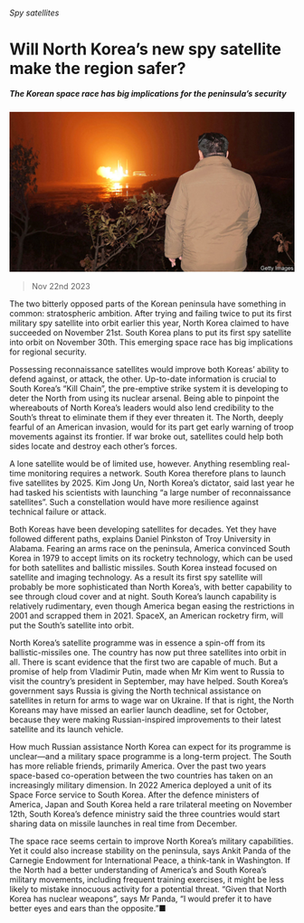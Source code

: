 ###### Spy satellites

# Will North Korea’s new spy satellite make the region safer? 

##### The Korean space race has big implications for the peninsula’s security 

![image](images/20231125_ASP001.jpg) 

> Nov 22nd 2023 

The two bitterly opposed parts of the Korean peninsula have something in common: stratospheric ambition. After trying and failing twice to put its first military spy satellite into orbit earlier this year, North Korea claimed to have succeeded on November 21st. South Korea plans to put its first spy satellite into orbit on November 30th. This emerging space race has big implications for regional security. 

Possessing reconnaissance satellites would improve both Koreas’ ability to defend against, or attack, the other. Up-to-date information is crucial to South Korea’s “Kill Chain”, the pre-emptive strike system it is developing to deter the North from using its nuclear arsenal. Being able to pinpoint the whereabouts of North Korea’s leaders would also lend credibility to the South’s threat to eliminate them if they ever threaten it. The North, deeply fearful of an American invasion, would for its part get early warning of troop movements against its frontier. If war broke out, satellites could help both sides locate and destroy each other’s forces.

A lone satellite would be of limited use, however. Anything resembling real-time monitoring requires a network. South Korea therefore plans to launch five satellites by 2025. Kim Jong Un, North Korea’s dictator, said last year he had tasked his scientists with launching “a large number of reconnaissance satellites”. Such a constellation would have more resilience against technical failure or attack.

Both Koreas have been developing satellites for decades. Yet they have followed different paths, explains Daniel Pinkston of Troy University in Alabama. Fearing an arms race on the peninsula, America convinced South Korea in 1979 to accept limits on its rocketry technology, which can be used for both satellites and ballistic missiles. South Korea instead focused on satellite and imaging technology. As a result its first spy satellite will probably be more sophisticated than North Korea’s, with better capability to see through cloud cover and at night. South Korea’s launch capability is relatively rudimentary, even though America began easing the restrictions in 2001 and scrapped them in 2021. SpaceX, an American rocketry firm, will put the South’s satellite into orbit.

North Korea’s satellite programme was in essence a spin-off from its ballistic-missiles one. The country has now put three satellites into orbit in all. There is scant evidence that the first two are capable of much. But a promise of help from Vladimir Putin, made when Mr Kim went to Russia to visit the country’s president in September, may have helped. South Korea’s government says Russia is giving the North technical assistance on satellites in return for arms to wage war on Ukraine. If that is right, the North Koreans may have missed an earlier launch deadline, set for October, because they were making Russian-inspired improvements to their latest satellite and its launch vehicle.

How much Russian assistance North Korea can expect for its programme is unclear—and a military space programme is a long-term project. The South has more reliable friends, primarily America. Over the past two years space-based co-operation between the two countries has taken on an increasingly military dimension. In 2022 America deployed a unit of its Space Force service to South Korea. After the defence ministers of America, Japan and South Korea held a rare trilateral meeting on November 12th, South Korea’s defence ministry said the three countries would start sharing data on missile launches in real time from December.

The space race seems certain to improve North Korea’s military capabilities. Yet it could also increase stability on the peninsula, says Ankit Panda of the Carnegie Endowment for International Peace, a think-tank in Washington. If the North had a better understanding of America’s and South Korea’s military movements, including frequent training exercises, it might be less likely to mistake innocuous activity for a potential threat. “Given that North Korea has nuclear weapons”, says Mr Panda, “I would prefer it to have better eyes and ears than the opposite.”■


